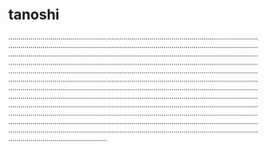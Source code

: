 # tanoshi

.................................................................................................................................................................................................................................................................................................................................................................................................................................................................................................................................................................................................................................................................................................................................................................................................................................................................................................................................................................................................................................................................................................................................................................................................................................................................................................................................................................................................................................................................................................................................................................................................